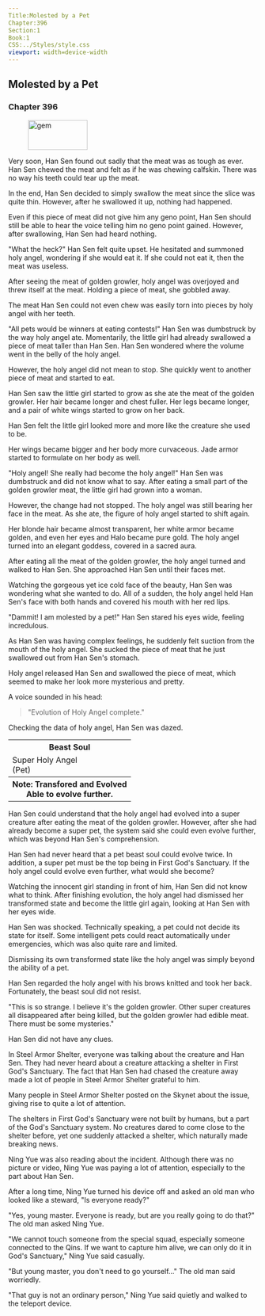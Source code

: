 ```yaml
---
Title:Molested by a Pet 
Chapter:396 
Section:1 
Book:1 
CSS:../Styles/style.css 
viewport: width=device-width
---
```

  
## Molested by a Pet
### Chapter 396
  
<figure>
	<img src="../Images/gem.gif" alt="gem" id="gem" width="120" height="60" />
</figure>
  

  
Very soon, Han Sen found out sadly that the meat was as tough as ever. Han Sen chewed the meat and felt as if he was chewing calfskin. There was no way his teeth could tear up the meat.

In the end, Han Sen decided to simply swallow the meat since the slice was quite thin. However, after he swallowed it up, nothing had happened.

Even if this piece of meat did not give him any geno point, Han Sen should still be able to hear the voice telling him no geno point gained. However, after swallowing, Han Sen had heard nothing.

"What the heck?" Han Sen felt quite upset. He hesitated and summoned holy angel, wondering if she would eat it. If she could not eat it, then the meat was useless.

After seeing the meat of golden growler, holy angel was overjoyed and threw itself at the meat. Holding a piece of meat, she gobbled away.

The meat Han Sen could not even chew was easily torn into pieces by holy angel with her teeth.

"All pets would be winners at eating contests!" Han Sen was dumbstruck by the way holy angel ate. Momentarily, the little girl had already swallowed a piece of meat taller than Han Sen. Han Sen wondered where the volume went in the belly of the holy angel.

However, the holy angel did not mean to stop. She quickly went to another piece of meat and started to eat.

Han Sen saw the little girl started to grow as she ate the meat of the golden growler. Her hair became longer and chest fuller. Her legs became longer, and a pair of white wings started to grow on her back.

Han Sen felt the little girl looked more and more like the creature she used to be.

Her wings became bigger and her body more curvaceous. Jade armor started to formulate on her body as well.

"Holy angel! She really had become the holy angel!" Han Sen was dumbstruck and did not know what to say. After eating a small part of the golden growler meat, the little girl had grown into a woman.

However, the change had not stopped. The holy angel was still bearing her face in the meat. As she ate, the figure of holy angel started to shift again.

Her blonde hair became almost transparent, her white armor became golden, and even her eyes and Halo became pure gold. The holy angel turned into an elegant goddess, covered in a sacred aura.

After eating all the meat of the golden growler, the holy angel turned and walked to Han Sen. She approached Han Sen until their faces met.

Watching the gorgeous yet ice cold face of the beauty, Han Sen was wondering what she wanted to do. All of a sudden, the holy angel held Han Sen's face with both hands and covered his mouth with her red lips.

"Dammit! I am molested by a pet!" Han Sen stared his eyes wide, feeling incredulous.

As Han Sen was having complex feelings, he suddenly felt suction from the mouth of the holy angel. She sucked the piece of meat that he just swallowed out from Han Sen's stomach.

Holy angel released Han Sen and swallowed the piece of meat, which seemed to make her look more mysterious and pretty.

A voice sounded in his head:

> "Evolution of Holy Angel complete."

<!--Han Sen heard the voice in his mind.-->

Checking the data of holy angel, Han Sen was dazed.

<div class="tables">
    <table class="beast">
        <tr>
            <th>Beast Soul</th>
        </tr><tr>
            <td>Super Holy Angel<br>
                <span class="type">(Pet)</span></td>
        </tr><tr>
            <th class="note">Note: Transfored and Evolved<br>
                Able to evolve further.</th>
        </tr>
    </table>
    <!--Holy angel: super pet (can further evolve).-->
</div>

Han Sen could understand that the holy angel had evolved into a super creature after eating the meat of the golden growler. However, after she had already become a super pet, the system said she could even evolve further, which was beyond Han Sen's comprehension.

Han Sen had never heard that a pet beast soul could evolve twice. In addition, a super pet must be the top being in First God's Sanctuary. If the holy angel could evolve even further, what would she become?

Watching the innocent girl standing in front of him, Han Sen did not know what to think. After finishing evolution, the holy angel had dismissed her transformed state and become the little girl again, looking at Han Sen with her eyes wide.

Han Sen was shocked. Technically speaking, a pet could not decide its state for itself. Some intelligent pets could react automatically under emergencies, which was also quite rare and limited.

Dismissing its own transformed state like the holy angel was simply beyond the ability of a pet.

Han Sen regarded the holy angel with his brows knitted and took her back. Fortunately, the beast soul did not resist.

"This is so strange. I believe it's the golden growler. Other super creatures all disappeared after being killed, but the golden growler had edible meat. There must be some mysteries."

Han Sen did not have any clues.

In Steel Armor Shelter, everyone was talking about the creature and Han Sen. They had never heard about a creature attacking a shelter in First God's Sanctuary. The fact that Han Sen had chased the creature away made a lot of people in Steel Armor Shelter grateful to him.

Many people in Steel Armor Shelter posted on the Skynet about the issue, giving rise to quite a lot of attention.

The shelters in First God's Sanctuary were not built by humans, but a part of the God's Sanctuary system. No creatures dared to come close to the shelter before, yet one suddenly attacked a shelter, which naturally made breaking news.

Ning Yue was also reading about the incident. Although there was no picture or video, Ning Yue was paying a lot of attention, especially to the part about Han Sen.

After a long time, Ning Yue turned his device off and asked an old man who looked like a steward, "Is everyone ready?"

"Yes, young master. Everyone is ready, but are you really going to do that?" The old man asked Ning Yue.

"We cannot touch someone from the special squad, especially someone connected to the Qins. If we want to capture him alive, we can only do it in God's Sanctuary," Ning Yue said casually.

"But young master, you don't need to go yourself…" The old man said worriedly.

"That guy is not an ordinary person," Ning Yue said quietly and walked to the teleport device.